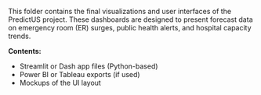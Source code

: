 This folder contains the final visualizations and user interfaces of the PredictUS project. These dashboards are designed to present forecast data on emergency room (ER) surges, public health alerts, and hospital capacity trends.

**Contents:**
- Streamlit or Dash app files (Python-based)
- Power BI or Tableau exports (if used)
- Mockups of the UI layout
